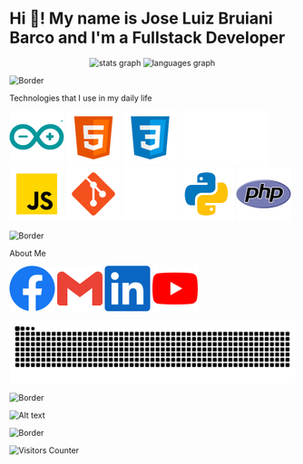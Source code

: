 # Hi 👋! My name is Jose Luiz Bruiani Barco and I'm a Fullstack Developer

<div align="center">
  <img src="https://github-readme-stats.vercel.app/api?username=JLBBARCO&hide_title=false&hide_rank=false&show_icons=true&include_all_commits=true&count_private=true&disable_animations=false&theme=dracula&locale=en&hide_border=false" height="150" alt="stats graph"  />
  <img src="https://github-readme-stats.vercel.app/api/top-langs?username=JLBBARCO&locale=en&hide_title=false&layout=compact&card_width=320&langs_count=5&theme=dracula&hide_border=false" height="150" alt="languages graph"  />
</div>

![Border](https://capsule-render.vercel.app/api?type=waving&height=100&section=header&reversal=false&fontSize=70&fontColor=FFFFFF&fontAlign=50&fontAlignY=50&stroke=-&descSize=20&descAlign=50&descAlignY=50&theme=cobalt)

Technologies that I use in my daily life

![Arduino](assets/icon/arduino.svg)
![HTML5](assets/icon/html5.svg)
![CSS3](assets/icon/css3.svg)
![Markdown](assets/icon/markdown.svg)
![JavaScript](assets/icon/javascript.svg)
![Git](assets/icon/git.svg)
![GitHub](assets/icon/github.svg)
![Python](assets/icon/python.svg)
![PHP](assets/icon/php.svg)

![Border](https://capsule-render.vercel.app/api?type=waving&height=100&section=header&reversal=false&fontSize=70&fontColor=FFFFFF&fontAlign=50&fontAlignY=50&stroke=-&descSize=20&descAlign=50&descAlignY=50&theme=cobalt)

About Me

[![Facebook](assets/icon/facebook.svg)](https://www.facebook.com/joseluizbrubarco)
[![Gmail](assets/icon/gmail.svg)](mailto:jbruianibarco@gmail.com)
[![LinkedIn](assets/icon/linkedin.svg)](https://www.linkedin.com/in/joseluizbbarco)
[![YouTube](assets/icon/youtube.svg)](https://youtube.com/@JoseLuizBBarco)

![GitHub Snake animation](https://raw.githubusercontent.com/JLBBARCO/JLBBARCO/output/snake.svg)

![Border](https://capsule-render.vercel.app/api?type=waving&height=100&section=header&reversal=false&fontSize=70&fontColor=FFFFFF&fontAlign=50&fontAlignY=50&stroke=-&descSize=20&descAlign=50&descAlignY=50&theme=cobalt)

![Alt text](https://spotify-recently-played-readme.vercel.app/api?user=uephaajbuh6dia89glh5y6iev)

![Border](https://capsule-render.vercel.app/api?type=waving&height=100&section=header&reversal=false&fontSize=70&fontColor=FFFFFF&fontAlign=50&fontAlignY=50&stroke=-&descSize=20&descAlign=50&descAlignY=50&theme=cobalt)

![Visitors Counter](https://visitor-badge.laobi.icu/badge?page_id=JLBBARCO.JLBBARCO&left_text=Visitors)
